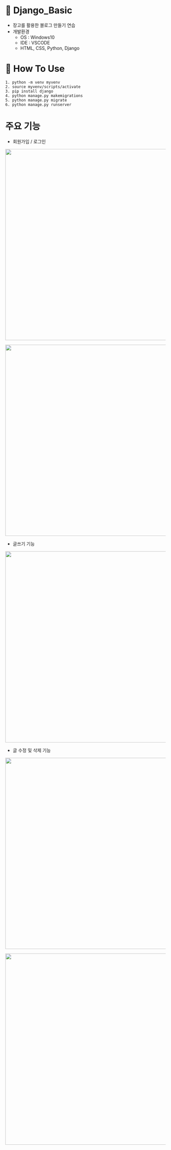 # 🎯 Django_Basic
- 장고를 활용한 블로그 만들기 연습
- 개발환경
  - OS : Windows10
  - IDE : VSCODE
  - HTML, CSS, Python, Django

# 📝 How To Use
```
1. python -m venv myvenv
2. source myvenv/scripts/activate
3. pip install django
4. python manage.py makemigrations
5. python manage.py migrate
6. python manage.py runserver
```

# 주요 기능

- 회원가입 / 로그인

<p align="center"><img width="600" src="https://user-images.githubusercontent.com/59468442/103204262-42a56b00-493a-11eb-9ebe-de7def8ed425.jpg">

<p align="center"><img width="600" src="https://user-images.githubusercontent.com/59468442/103204274-4f29c380-493a-11eb-9f87-c62adae134bf.gif">


- 글쓰기 기능

<p align="center"><img width="600" src="https://user-images.githubusercontent.com/59468442/103203818-2523d180-4939-11eb-9539-7a0f0866e53b.gif">


- 글 수정 및 삭제 기능

<p align="center"><img width="600" src="https://user-images.githubusercontent.com/59468442/103204080-dd517a00-4939-11eb-9db7-d17f4e1338d6.gif">

<p align="center"><img width="600" src="https://user-images.githubusercontent.com/59468442/103204138-fb1edf00-4939-11eb-86bf-7e483701d565.gif">
